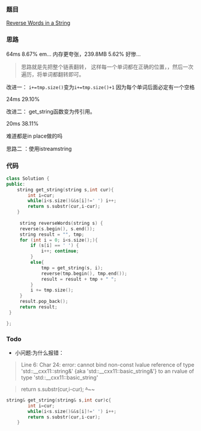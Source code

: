 ### 题目
[Reverse Words in a String](https://leetcode-cn.com/problems/reverse-words-in-a-string/submissions/)
### 思路
64ms 8.67% em... 内存更夸张，239.8MB 5.62% 好惨...
> 思路就是先把整个链表翻转， 这样每一个单词都在正确的位置，，然后一次遍历，将单词都翻转即可。

改进一： ```i+=tmp.size()```变为```i+=tmp.size()+1``` 因为每个单词后面必定有一个空格

24ms 29.10%

改进二： get_string函数变为传引用。

20ms  38.11%

难道都是in place做的吗

思路二 ：使用istreamstring
### 代码
```c++
class Solution {
public:
    string get_string(string s,int cur){
        int i=cur;
        while(i<s.size()&&s[i]!=' ') i++;
        return s.substr(cur,i-cur);
    }
    
     string reverseWords(string s) {
	 reverse(s.begin(), s.end());
	 string result = "", tmp;
	 for (int i = 0; i<s.size();){
		 if (s[i] == ' ') {
			 i++; continue;
		 }
		 else{
			 tmp = get_string(s, i);
			 reverse(tmp.begin(), tmp.end());
			 result = result + tmp + " ";
		 }
		 i += tmp.size();
	 }
	 result.pop_back();
	 return result;
 } 

};
```
### Todo
+ 小问题:为什么报错：
> Line 6: Char 24: error: cannot bind non-const lvalue reference of type 'std::__cxx11::string&' {aka 'std::__cxx11::basic_string<char>&'} to an rvalue of type 'std::__cxx11::basic_string<char>'
         
> return s.substr(cur,i-cur);
        ~~~~~~~~^~~~~~~~~~~
```c++
string& get_string(string& s,int cur)c{
        int i=cur;
        while(i<s.size()&&s[i]!=' ') i++;
        return s.substr(cur,i-cur);
    }
```
